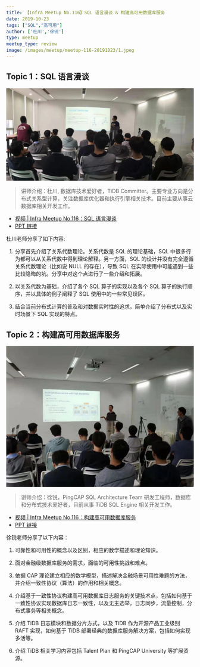```yaml
---
title: 【Infra Meetup No.116】SQL 语言漫谈 & 构建高可用数据库服务
date: 2019-10-23
tags: ["SQL","高可用"]
author: ['杜川','徐锐']
type: meetup
meetup_type: review
image: /images/meetup/meetup-116-20191023/1.jpeg
---
```


## Topic 1：SQL 语言漫谈

![杜川-TiDB-Committer](media/meetup-116-20191023/1.jpeg)

>讲师介绍：杜川, 数据库技术爱好者，TiDB Committer。主要专业方向是分布式关系型计算，关注数据库优化器和执行引擎相关技术。目前主要从事云数据库相关开发工作。

+ [视频 | Infra Meetup No.116：SQL 语言漫谈](https://www.bilibili.com/video/av73925883/?p=1)
+ [PPT 链接](https://github.com/pingcap/presentations/blob/master/Infra-Meetup/Infra-Meetup-116-duchuan-SQL%E8%AF%AD%E8%A8%80%E6%BC%AB%E8%B0%88.pdf)

杜川老师分享了如下内容:

1. 分享首先介绍了关系代数理论。关系代数是 SQL 的理论基础，SQL 中很多行为都可以从关系代数中得到理论解释。另一方面，SQL 的设计并没有完全遵循关系代数理论（比如说 NULL 的存在），导致 SQL 在实际使用中可能遇到一些比较隐晦的坑。分享中对这个点进行了一些介绍和拓展。

2. 以关系代数为基础，介绍了各个 SQL 算子的实现以及各个 SQL 算子的执行顺序，并以具体的例子阐释了 SQL 使用中的一些常见误区。 

3. 结合当前分布式计算的普及和对数据实时性的追求，简单介绍了分布式以及实时场景下 SQL 实现的特点。

## Topic 2：构建高可用数据库服务

![徐锐-PingCAP](media/meetup-116-20191023/2.jpeg)

>讲师介绍：徐锐，PingCAP SQL Architecture Team 研发工程师，数据库和分布式技术爱好者，目前从事 TiDB SQL Engine 相关开发工作。

+ [视频 | Infra Meetup No.116：构建高可用数据库服务](https://www.bilibili.com/video/av73925883/?p=2)
+ [PPT 链接](https://github.com/pingcap/presentations/blob/master/Infra-Meetup/Infra-Meetup-116-xurui-%E5%88%86%E5%B8%83%E5%BC%8F%E7%B3%BB%E7%BB%9F%E5%92%8C%E9%AB%98%E5%8F%AF%E7%94%A8.pdf)

徐锐老师分享了以下内容：

1. 可靠性和可用性的概念以及区别，相应的数学描述和理论知识。

2. 面对金融级数据库服务的需求，面临的可用性挑战和难点。

3. 依据 CAP 理论建立相应的数学模型，描述解决金融场景可用性难题的方法，并介绍一致性协议（算法）的作用和相关概念。

4. 介绍基于一致性协议构建高可用数据库日志服务的关键技术点，包括如何基于一致性协议实现数据库日志一致性，以及无主选举，日志同步，流量控制，分布式事务等相关概念。

5. 介绍 TiDB 日志模块和数据分片方式，以及 TiDB 作为开源产品工业级别 RAFT 实现，如何基于 TiDB 部署经典的数据库服务解决方案，包括如何实现多活等。

6. 介绍 TiDB 相关学习内容包括 Talent Plan 和 PingCAP University 等扩展资源。

